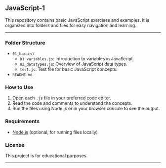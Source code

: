 ## JavaScript-1

This repository contains basic JavaScript exercises and examples. It is organized into folders and files for easy navigation and learning.
****
### Folder Structure

- `01_basics/`
  - `01_variables.js`: Introduction to variables in JavaScript.
  - `02_datatypes.js`: Overview of JavaScript data types.
  - `test.js`: Test file for basic JavaScript concepts.
- `README.md`

### How to Use

1. Open each `.js` file in your preferred code editor.
2. Read the code and comments to understand the concepts.
3. Run the files using Node.js or in your browser console to see the output.

### Requirements

- [Node.js](https://nodejs.org/) (optional, for running files locally)

### License

This project is for educational purposes.
****